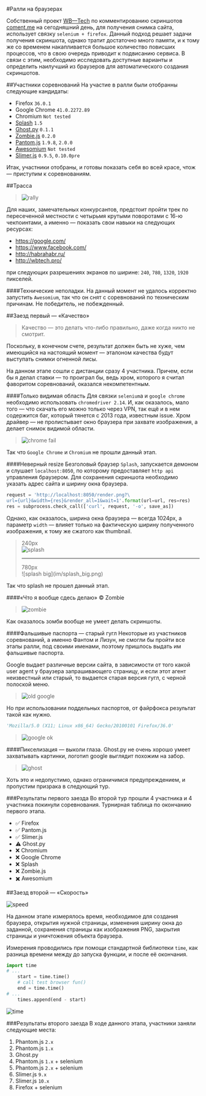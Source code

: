 #Ралли на браузерах

Собственный проект [WB&mdash;Tech](http://wbtech.pro/) по комментированию
скриншотов [coment.me](http://coment.me/) на сегодняшний день, для получения
снимка сайта, использует связку `selenium + firefox`. Данный подход решает
задачи получения скриншота, однако тратит достаточно много памяти, и к тому же
со временем накапливается большое количество повисших процессов, что в свою
очередь приводит к подвисанию сервиса. В связи с этим, необходимо исследовать
доступные варианты и определить наилучший из браузеров для автоматического
создания скриншотов.


##Участники соревнований
На участие в ралли были отобранны следующие кандидаты:

- Firefox `36.0.1`
- Google Chrome `41.0.2272.89`
- Chromium `Not tested`
- [Splash](http://splash.readthedocs.org/en/latest/) `1.5`
- [Ghost.py](http://ghost-py.readthedocs.org/en/latest/) `0.1.1`
- [Zombie.js](https://github.com/ryanpetrello/python-zombie/) `0.2.0`
- [Pantom.js](http://phantomjs.org/) `1.9.8`, `2.0.0`
- [Awesomium](http://awesomium.com/) `Not tested`
- [Slimer.js](http://slimerjs.org/) `0.9.5`, `0.10.0pre`

Итак, участники отобраны, и готовы показать себя во всей красе, чтож &mdash;
приступим к соревнованиям.


##Трасса
>![rally](im/rally.jpg)

Для наших, замечательных конкурсантов, предстоит пройти трек по пересеченной
местности c четырьмя крутыми поворотами с 16-ю чекпоинтами, а именно &mdash;
показать свои навыки на следующих ресурсах:

- https://google.com/
- https://www.facebook.com/
- http://habrahabr.ru/
- http://wbtech.pro/

при следующих разрешениях экранов по ширине: `240`, `780`, `1320`, `1920`
пикселей.


####Технические неполадки.
На данный момент не удалось корректно запустить `Awesomium`, так что он снят с
соревнований по техническим причинам. Не победитель, не побежденный.


##Заезд первый &mdash; &laquo;Качество&raquo;
>Качество &mdash; это делать что-либо правильно, даже когда никто не смотрит.

Поскольку, в конечном счете, результат должен быть не хуже, чем имеющийся на
настоящий момент &mdash; эталоном качества будут выступать снимки огненной
лисы.

На данном этапе сошли с дистанции сразу 4 участника. Причем, если бы я делал
ставки &mdash; то проиграл бы, ведь хром, которого я считал фаворитом
соревнований, оказался некомпетентным.


####Только видимая область
Для связки `selenium`а и `google chrome`
необходимо использовать `chromedriver 2.14`. И, как оказалось, мало того &mdash;
что скачать его можно только через VPN, так ещё и в нем содержится баг, который
тянется с 2013 года, известным issue. Хром драйвер &mdash; не пролистывает окно
браузера при захвате изображения, а делает снимок видимой области.
>![chrome fail](im/chrome.png)

Так что `Google Chrome` и `Chromium` не прошли данный этап.


####Неверный resize
Безголовый браузер `Splash`, запускается демоном и слушает `localhost:8050`, по
которому предоставляет `http api` управления браузером. Для сохранения скриншота
необходимо указать адрес сайта и ширину окна браузера.
```python
request = 'http://localhost:8050/render.png?\
url={url}&width={res}&render_all=1&wait=1'.format(url=url, res=res)
res = subprocess.check_call(['curl', request, '-o', save_as])
```
Однако, как оказалось, ширина окна браузера &mdash; всегда 1024px, а параметр
`width` &mdash; влияет только на фактическую ширину полученного изображения,
к тому же сжатого как thumbnail.

>240px<br />![splash](im/splash.png)
><hr />
>780px<br />![splash big](im/splash_big.png)

Так что splash не прошел данный этап.


####&laquo;Что я вообще сдесь делаю&raquo; &copy; Zombie
>![zombie](im/zombie.jpg)

Как оказалось зомби вообще не умеет делать скриншоты.


####Фальшивые паспорта &mdash; старый гугл
Некоторые из участников соревнований, а именно Фантом и Лизун, не смогли бы
пройти все этапы ралли, под своими именами, поэтому пришлось выдать им фальшивые
паспорта.

Google выдает различные версии сайта, в зависимости от того какой user agent у
браузера запрашивающего страницу, и если этот агент неизвестный или старый, то
выдается старая версия гугл, с черной полоской меню.
>![old google](im/old_google.png)

Но при использовании поддельных паспортов, от файрфокса результат такой как
нужно.
```python
'Mozilla/5.0 (X11; Linux x86_64) Gecko/20100101 Firefox/36.0'
```
>![google ok](im/google.png)


####Пикселизация &mdash; выколи глаза.
Ghost.py не очень хорошо умеет захватывать картинки, логотип google выглядит
похожим на забор.
>![ghost](im/ghost.png)

Хоть это и недопустимо, однако ограничимся предупреждением, и пропустим призрака
в следующий тур.


###Результаты первого заезда
Во второй тур прошли 4 участника и 4 участника покинули соревнования.
Турнирная таблица по окончанию первого этапа.
- :white_check_mark: Firefox
- :white_check_mark: Pantom.js
- :white_check_mark: Slimer.js
- :warning: Ghost.py
- :x: Chromium
- :x: Google Chrome
- :x: Splash
- :x: Zombie.js
- :heavy_multiplication_x: Awesomium


##Заезд второй &mdash; &laquo;Скорость&raquo;

![speed](im/speed.jpg)

На данном этапе измерялось время, необходимое для создания браузера,
открытия нужной страницы, изменения ширину окна до заданной, сохранения страницы
как изображения PNG, закрытия страницы и уничтожения объекта браузера.

Измерения проводились при помощи стандартной библиотеки `time`, как разница
времени между до запуска функции, и после её окончания. 

```python
import time
# ...
    start = time.time()
    # call test browser fun()
    end = time.time()
# ...
    times.append(end - start)
```

![time](im/time.png)


###Результаты второго заезда
В ходе данного этапа, участники заняли следующие места:

1. Phantom.js `2.x`
1. Phantom.js `1.x`
1. Ghost.py
1. Phantom.js `1.x` + selenium
1. Phantom.js `2.x` + selenium
1. Slimer.js `9.x`
1. Slimer.js `10.x`
1. Firefox + selenium

